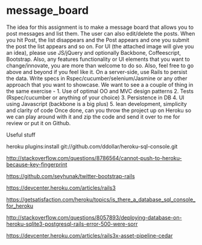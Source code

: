 message_board
=============

The idea for this assignment is to make a message board that allows you to post messages and list them. The user can also edit/delete the posts. When you hit Post, the list disappears and the Post appears and one you submit the post the list appears and so on.  For UI (the attached image will give you an idea), please use JS/jQuery and optionally Backbone, Coffeescript, Bootstrap. Also, any features functionality or UI elements that you want to change/innovate, you are more than welcome to do so. Also, feel free to go above and beyond if you feel like it. On a server-side, use Rails to persist the data. Write specs in Rspec/cucumber/selenium/Jasmine or any other approach that you want to showcase. We want to see a a couple of thing in the same exercise -  1.    Use of optimal OO and MVC design patterns 2.    Tests (Rspec/cucumber or anything of your choice) 3.    Persistence in DB 4.    UI using Javascript (backbone is a big plus) 5.    lean development, simplicity and clarity of code Once done, can you throw the project up on Heroku so we can play around with it and zip the code and send it over to me for review or put it on Github.


  Useful stuff

  heroku plugins:install git://github.com/ddollar/heroku-sql-console.git

  http://stackoverflow.com/questions/8786564/cannot-push-to-heroku-because-key-fingerprint

  https://github.com/seyhunak/twitter-bootstrap-rails

  https://devcenter.heroku.com/articles/rails3

  https://getsatisfaction.com/heroku/topics/is_there_a_database_sql_console_for_heroku

  http://stackoverflow.com/questions/8057893/deploying-database-on-heroku-sqlite3-postgresql-rails-error-500-were-sorr

  https://devcenter.heroku.com/articles/rails3x-asset-pipeline-cedar